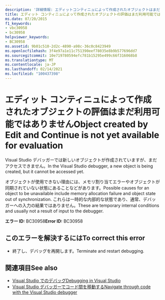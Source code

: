 ```yaml
---
description: '詳細情報: エディットコンティニュによって作成されたオブジェクトはまだ評価に使用できません'
title: エディット コンティニュによって作成されたオブジェクトの評価はまだ利用可能ではありません
ms.date: 07/20/2015
f1_keywords:
- vbc30958
- bc30958
helpviewer_keywords:
- BC30958
ms.assetid: 9b01c510-2d2c-4890-a98c-36c0c8423949
ms.openlocfilehash: 3f4e97a1e11c751390eef78035e8b9b577696dd7
ms.sourcegitcommit: 10e719780594efc781b15295e499c66f316068b8
ms.translationtype: MT
ms.contentlocale: ja-JP
ms.lasthandoff: 02/14/2021
ms.locfileid: "100437398"
---
```

# <a name="object-created-by-edit-and-continue-is-not-yet-available-for-evaluation"></a><span data-ttu-id="07bcd-103">エディット コンティニュによって作成されたオブジェクトの評価はまだ利用可能ではありません</span><span class="sxs-lookup"><span data-stu-id="07bcd-103">Object created by Edit and Continue is not yet available for evaluation</span></span>

<span data-ttu-id="07bcd-104">Visual Studio デバッガーでは新しいオブジェクトが作成されていますが、まだアクセスできません。</span><span class="sxs-lookup"><span data-stu-id="07bcd-104">In the Visual Studio debugger, a new object is being created, but it cannot be accessed yet.</span></span>  
  
 <span data-ttu-id="07bcd-105">オブジェクトが使用できない理由には、メモリ割り当てエラーやオブジェクトが同期されていない状態にあることなどがあります。</span><span class="sxs-lookup"><span data-stu-id="07bcd-105">Possible causes for an object to be unavailable include memory allocation failure and object state out of synchronization.</span></span> <span data-ttu-id="07bcd-106">これらは一時的な内部的な状態であり、通常、デバッガーへの入力の結果ではありません。</span><span class="sxs-lookup"><span data-stu-id="07bcd-106">These are temporary internal conditions and usually not a result of input to the debugger.</span></span>  
  
 <span data-ttu-id="07bcd-107">**エラー ID:** BC30958</span><span class="sxs-lookup"><span data-stu-id="07bcd-107">**Error ID:** BC30958</span></span>  
  
## <a name="to-correct-this-error"></a><span data-ttu-id="07bcd-108">このエラーを解決するには</span><span class="sxs-lookup"><span data-stu-id="07bcd-108">To correct this error</span></span>  
  
- <span data-ttu-id="07bcd-109">終了し、デバッグを再開します。</span><span class="sxs-lookup"><span data-stu-id="07bcd-109">Terminate and restart debugging.</span></span>  
  
## <a name="see-also"></a><span data-ttu-id="07bcd-110">関連項目</span><span class="sxs-lookup"><span data-stu-id="07bcd-110">See also</span></span>

- [<span data-ttu-id="07bcd-111">Visual Studio でのデバッグ</span><span class="sxs-lookup"><span data-stu-id="07bcd-111">Debugging in Visual Studio</span></span>](/visualstudio/debugger/debugger-feature-tour)
- [<span data-ttu-id="07bcd-112">Visual Studio デバッガーでコード間を移動する</span><span class="sxs-lookup"><span data-stu-id="07bcd-112">Navigate through code with the Visual Studio debugger</span></span>](/visualstudio/debugger/navigating-through-code-with-the-debugger)
